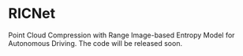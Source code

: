 # RICNet
Point Cloud Compression with Range Image-based Entropy Model for Autonomous Driving. The code will be released soon.
